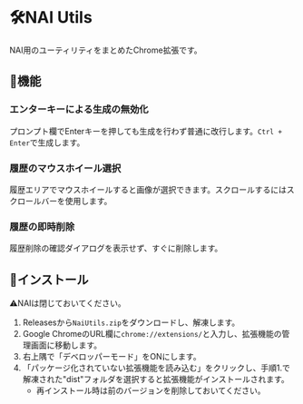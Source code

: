 # 🛠️NAI Utils
NAI用のユーティリティをまとめたChrome拡張です。


## 🧩機能
### エンターキーによる生成の無効化
プロンプト欄でEnterキーを押しても生成を行わず普通に改行します。`Ctrl + Enter`で生成します。

### 履歴のマウスホイール選択
履歴エリアでマウスホイールすると画像が選択できます。スクロールするにはスクロールバーを使用します。

### 履歴の即時削除
履歴削除の確認ダイアログを表示せず、すぐに削除します。

## 📲インストール

⚠️NAIは閉じておいてください。

1. Releasesから`NaiUtils.zip`をダウンロードし、解凍します。
2. Google ChromeのURL欄に`chrome://extensions/`と入力し、拡張機能の管理画面に移動します。
3. 右上隅で「デベロッパーモード」をONにします。
4. 「パッケージ化されていない拡張機能を読み込む」をクリックし、手順1.で解凍された"dist"フォルダを選択すると拡張機能がインストールされます。
    - 再インストール時は前のバージョンを削除しておいてください。

